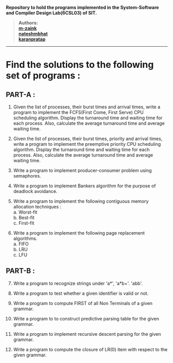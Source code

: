 **Repository to hold the programs implemented in the System-Software and Compiler Design Lab(6CSL03) of SIT.**  
>**Authors:**  
>**[m-zaink](github.com/m-zaink)**  
>**[nateshmbhat](github.com/nateshmbhat)**  
>**[karanpratap](github.com/karanpratap)**
---
# Find the solutions to the following set of programs :

## PART-A : 
1. Given the list of processes, their burst times and arrival times, write a program to implement the FCFS(First Come, First Serve)
CPU scheduling algorithm. Display the turnaround time and waiting time for each process. Also, calculate the average turnaround time
and average waiting time.  

2. Given the list of processes, their burst times, priority and arrival times, write a program to implement the preemptive priority
CPU scheduling algorithm. Display the turnaround time and waiting time for each process. Also, calculate the average turnaround time
and average waiting time.  

3. Write a program to implement producer-consumer problem using semaphores.  

4. Write a program to implement Bankers algorithm for the purpose of deadlock avoidance.  

5. Write a program to implement the following contiguous memory allocation techniques :  
    a. Worst-fit  
    b. Best-fit  
    c. First-fit   

6. Write a program to implement the following page replacement algorithms.  
    a. FIFO  
    b. LRU  
    c. LFU  

## PART-B :  

7. Write a program to recognize strings under 'a*', 'a*b+'. 'abb'.  

8. Write a program to test whether a given identifier is valid or not.  

9. Write a program to compute FIRST of all Non Terminals of a given grammar.  

10. Write a program to to construct predictive parsing table for the given grammar.  

11. Write a program to implement recursive descent parsing for the given grammar.  

12. Write a program to compute the closure of LR(0) item with respect to the given grammar.  
